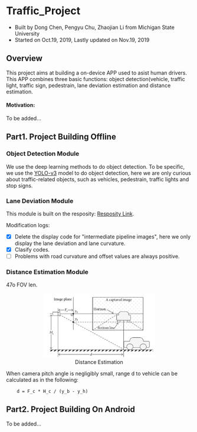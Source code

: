Traffic_Project
===============

- Built by Dong Chen, Pengyu Chu, Zhaojian Li from Michigan State University
- Started on Oct.19, 2019, Lastly updated on Nov.19, 2019

Overview
-------

This project aims at building a on-device APP used to asist human drivers. This APP combines three basic functions: object detection(vehicle, 
traffic light, traffic sign, pedestrain, lane deviation estimation and distance estimation.

#### Motivation:
To be added...

Part1. Project Building Offline
-------

### Object Detection Module
We use the deep learning methods to do object detection. To be specific, we use the [YOLO-v3]( https://pjreddie.com/darknet/yolo/) model to do object detection, here we are only curious about traffic-related objects, such as vehicles, pedestrain, traffic lights and stop signs.

### Lane Deviation Module

This module is built on the resposity: [Resposity Link](https://github.com/ndrplz/self-driving-car/tree/master/project_4_advanced_lane_finding).

Modification logs:
- [x] Delete the display code for "intermediate pipeline images", here we only display the lane deviation and lane curvature.
- [x] Clasify codes.
- [ ] Problems with road curvature and offset values are always positive.

### Distance Estimation Module
47o FOV len.

<p align="center">
     <img src="lane_deviation/Docs/distance_estimation.png" alt="output_example" width="60%" height="60%">
     <br>Distance Estimation
</p>
When camera pitch angle is negligibly small, range d to vehicle can be calculated as in the following: 

```
    d = F_c * H_c / (y_b - y_h)
```

Part2. Project Building On Android
-------

To be added...
